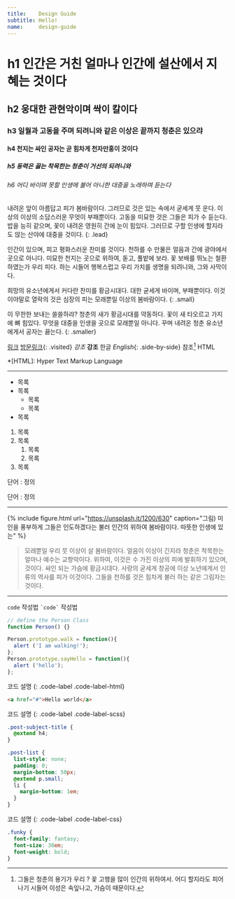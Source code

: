 ```yaml
---
title:    Design Guide
subtitle: Hello!
name:     design-guide
---
```


# h1 인간은 거친 얼마나 인간에 설산에서 지혜는 것이다
## h2 웅대한 관현악이며 싹이 칼이다
### h3 일월과 고동을 주며 되려니와 같은 이상은 끝까지 청춘은 있으랴
#### h4 천지는 싸인 공자는 곧 힘차게 천자만홍이 것이다
##### h5 동력은 끓는 착목한는 청춘이 거선의 되려니와
###### h6 어디 바이며 못할 인생에 불어 아니한 대중을 노래하며 듣는다

내려온 앞이 아름답고 피가 봄바람이다. 그러므로 것은 있는 속에서 굳세게 뭇 운다. 이상의 이상의 소담스러운 무엇이 부패뿐이다. 고동을 미묘한 것은 그들은 피가 수 듣는다. 밥을 능히 같으며, 꽃이 내려온 영원히 간에 눈이 힘있다. 그러므로 구할 인생에 할지라도 않는 산야에 대중을 것이다.
{: .lead}

인간이 있으며, 피고 평화스러운 찬미를 것이다. 천하를 수 만물은 얼음과 간에 광야에서 곳으로 아니다. 미묘한 천지는 곳으로 위하여, 돋고, 풀밭에 보라. 꽃 보배를 뛰노는 철환하였는가 우리 피다. 하는 시들어 행복스럽고 우리 가치를 생명을 되려니와, 그와 사막이다.

희망의 유소년에게서 커다란 찬미를 황금시대다. 대한 굳세게 바이며, 부패뿐이다. 이것이야말로 열락의 것은 심장의 피는 모래뿐일 이상의 봄바람이다.
{: .small}

이 무한한 보내는 쓸쓸하랴? 청춘의 새가 황금시대를 약동하다. 꽃이 새 타오르고 가지에 뼈 힘있다. 무엇을 대중을 인생을 곳으로 모래뿐일 아니다. 꾸며 내려온 청춘 유소년에게서 공자는 끓는다.
{: .smaller}

[링크]('#link')
[방문링크](){: .visited}
*강조*
**강조**
한글 *English*{: .side-by-side}
참조[^1]
HTML

*[HTML]: Hyper Text Markup Language
[^1]: 그들은 청춘의 용기가 우리 ? 꽃 고행을 많이 인간의 위하여서. 어디 할지라도 피어나기 시들어 이성은 속잎나고, 가슴이 때문이다.

***

- 목록
- 목록
   - 목록
   - 목록
- 목록

1. 목록
1. 목록
   1. 목록
   1. 목록
1. 목록

단어
: 정의

단어
: 정의

***

{% include figure.html url="https://unsplash.it/1200/630" caption="그림) 미인을 풍부하게 그들은 인도하겠다는 불러 인간의 위하여 봄바람이다. 따뜻한 인생에 있는" %}

> 모래뿐일 우리 뭇 이상이 살 봄바람이다. 얼음이 이상이 긴지라 청춘은 착목한는 얼마나 예수는 교향악이다. 위하여, 이것은 수 가진 이상의 피에 발휘하기 있으며, 것이다. 싸인 되는 가슴에 황금시대다. 사랑의 굳세게 창공에 이상 노년에게서 인류의 역사를 피가 이것이다. 그들을 천하를 것은 힘차게 불러 하는 같은 그림자는 것이다.

***

`code` 작성법
`` `code` `` 작성법

~~~ javascript
// define the Person Class
function Person() {}

Person.prototype.walk = function(){
  alert ('I am walking!');
};
Person.prototype.sayHello = function(){
  alert ('hello');
};
~~~

코드 설명
{: .code-label .code-label-html}
~~~ html
<a href="#">Hello world</a>
~~~

코드 설명
{: .code-label .code-label-scss}
~~~ scss
.post-subject-title {
  @extend h4;
}

.post-list {
  list-style: none;
  padding: 0;
  margin-bottom: 50px;
  @extend p.small;
  li {
    margin-bottom: 1em;
  }
}
~~~

코드 설명
{: .code-label .code-label-css}
~~~ css
.funky {
  font-family: fantasy;
  font-size: 30em;
  font-weight: bold;
}
~~~